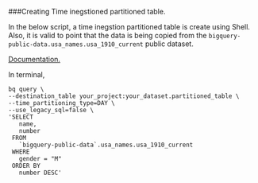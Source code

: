 ###Creating Time inegstioned partitioned table.

In the below script, a time inegstion partitioned table is create using Shell. Also, it is valid to point that the data is being copied from the `bigquery-public-data.usa_names.usa_1910_current` public dataset. 

[Documentation.](https://cloud.google.com/bigquery/docs/creating-partitioned-tables#cli)

In terminal, 

```shell
bq query \
--destination_table your_project:your_dataset.partitioned_table \
--time_partitioning_type=DAY \
--use_legacy_sql=false \
'SELECT
   name,
   number
 FROM
   `bigquery-public-data`.usa_names.usa_1910_current
 WHERE
   gender = "M"
 ORDER BY
   number DESC'
```
